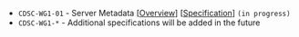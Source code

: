 * `CDSC-WG1-01` - Server Metadata [[Overview](/specs/cdsc-wg1-01/overview)] [[Specification](/specs/cdsc-wg1-01)] `(in progress)`
* `CDSC-WG1-*` - Additional specifications will be added in the future